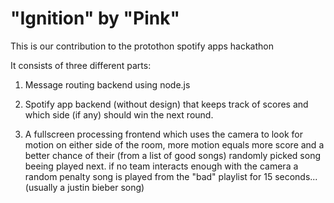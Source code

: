 "Ignition" by "Pink"
====================

This is our contribution to the protothon spotify apps hackathon

It consists of three different parts:

1. Message routing backend using node.js

2. Spotify app backend (without design) that keeps track of scores and which side (if any) should win the next round.

3. A fullscreen processing frontend which uses the camera to look for motion on either side of the room, more motion equals more score and a better chance of their (from a list of good songs) randomly picked song beeing played next. if no team interacts enough with the camera a random penalty song is played from the "bad" playlist for 15 seconds... (usually a justin bieber song)

